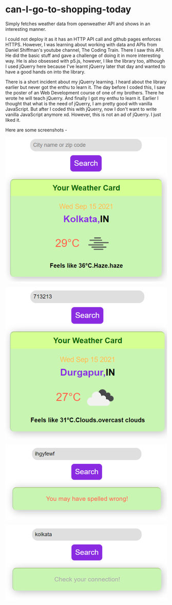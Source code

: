# can-I-go-to-shopping-today
Simply fetches weather data from openweather API and shows in an interesting manner.

I could not deploy it as it has an HTTP API call and github pages enforces HTTPS. However, I was learning about
working with data and APIs from Daniel Shiffman's youtube channel, The Coding Train. There I saw this API.
He did the basic stuff and gave a challenge of doing it in more interesting way. He is also obsessed with p5.js,
however, I like the library too, although I used jQuerry here because I've learnt jQuerry later that day and
wanted to have a good hands on into the library.

There is a short incident about my jQuerry learning. I heard about the library earlier but never got the enthu
to learn it. The day before I coded this, I saw the poster of an Web Development course of one of my brothers.
There he wrote he will teach jQuerry. And finally I got my enthu to learn it. Earlier I thought that what is the
need of jQuerry, I am pretty good with vanilla JavaScript. But after I coded this with jQuerry, now I don't want
to write vanilla JavaScript anymore xd. However, this is not an ad of jQuerry. I just liked it.

Here are some screenshots -


![](images/picture1.png)

![](images/picture2.png)

![](images/spelledWrong.png)

![](images/connectionError.png)
